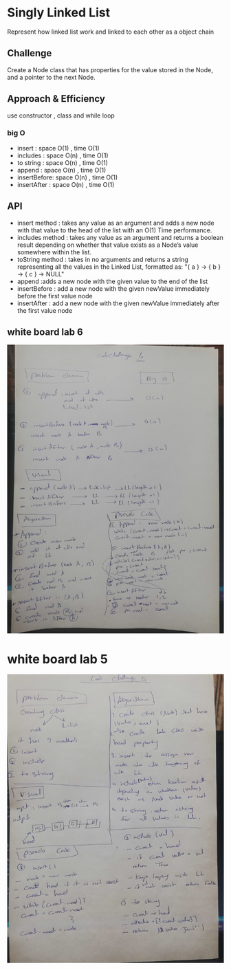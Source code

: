 # Singly Linked List
Represent how linked list  work and linked to each other as a object chain

## Challenge
Create a Node class that has properties for the value stored in the Node, and a pointer to the next Node.

## Approach & Efficiency
use constructor , class and  while loop

### big O 

- insert : space O(1) , time O(1)
- includes :  space O(n) , time O(1)
- to string :  space O(n) , time O(1)
- append :  space O(n) , time O(1)
- insertBefore:  space O(n) , time O(1)
- insertAfter :  space O(n) , time O(1)


## API
- insert method : takes any value as an argument and adds a new node with that value to the head of the list with an O(1) Time performance.
- includes method : takes any value as an argument and returns a boolean result depending on whether that value exists as a Node’s value somewhere within the list.
- toString method : takes in no arguments and returns a string representing all the values in the Linked List, formatted as:
"{ a } -> { b } -> { c } -> NULL"
- append :adds a new node with the given value to the end of the list
- insertBefore : add a new node with the given newValue immediately before the first value node
- insertAfter : add a new node with the given newValue immediately after the first value node


## white board lab 6
![whiteboard image ](../../assest/ll-insertion.jpg)

# white board lab 5
![whiteboard image ](../../assest/ll.jpg)

